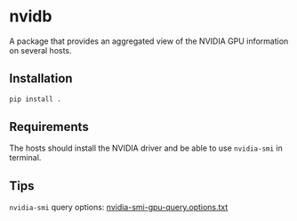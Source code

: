 # nvidb
A package that provides an aggregated view of the NVIDIA GPU information on several hosts.
## Installation

```bash
pip install .
```


## Requirements
The hosts should install the NVIDIA driver and be able to use `nvidia-smi` in terminal.

## Tips
`nvidia-smi` query options: [nvidia-smi-gpu-query.options.txt](https://gist.github.com/FanBB2333/63d3c0212c059741363460aab28be148)